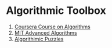 # Algorithmic Toolbox

1. [Coursera Course on Algorithms](https://www.coursera.org/learn/algorithmic-toolbox/home/welcome)
2. [MIT Advanced Algorithms](http://ocw.mit.edu/courses/electrical-engineering-and-computer-science/6-046j-design-and-analysis-of-algorithms-spring-2015/lecture-videos/)
3. [Algorithimic Puzzles](https://github.com/azagniotov/algorithmic-puzzles)





